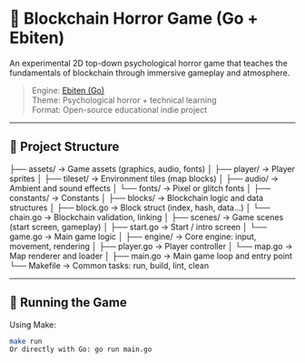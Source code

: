 # 🧠 Blockchain Horror Game (Go + Ebiten)

An experimental 2D top-down psychological horror game that teaches the fundamentals of blockchain through immersive gameplay and atmosphere.

> Engine: [Ebiten (Go)](https://ebiten.org)  
> Theme: Psychological horror + technical learning  
> Format: Open-source educational indie project

---

## 📁 Project Structure

├── assets/ → Game assets (graphics, audio, fonts)
│ ├── player/ → Player sprites
│ ├── tileset/ → Environment tiles (map blocks)
│ ├── audio/ → Ambient and sound effects
│ └── fonts/ → Pixel or glitch fonts
│
├── constants/ → Constants
│
├── blocks/ → Blockchain logic and data structures
│ ├── block.go → Block struct (index, hash, data…)
│ └── chain.go → Blockchain validation, linking
│
├── scenes/ → Game scenes (start screen, gameplay)
│ ├── start.go → Start / intro screen
│ └── game.go → Main game logic
│
├── engine/ → Core engine: input, movement, rendering
│ ├── player.go → Player controller
│ └── map.go → Map renderer and loader
│
├── main.go → Main game loop and entry point
└── Makefile → Common tasks: run, build, lint, clean


---

## 🚀 Running the Game

Using Make:
```bash
make run
Or directly with Go: go run main.go

